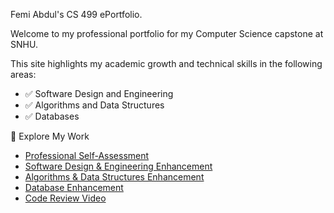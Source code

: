 Femi Abdul's CS 499 ePortfolio.

Welcome to my professional portfolio for my Computer Science capstone at SNHU.

This site highlights my academic growth and technical skills in the following areas:

- ✅ Software Design and Engineering
- ✅ Algorithms and Data Structures
- ✅ Databases

 🔗 Explore My Work

- [Professional Self-Assessment](self-assessment.md)
- [Software Design & Engineering Enhancement](https://github.com/FemiAbdul2002/CS-499/blob/main/Enhancement-1/Narrative/narrative.md)
- [Algorithms & Data Structures Enhancement](https://github.com/FemiAbdul2002/CS-499/blob/main/Enhancement-2/narrative.md)
- [Database Enhancement](https://github.com/FemiAbdul2002/CS-499/blob/main/Enhancement-3/narrative.md)
- [Code Review Video](https://youtu.be/azp1a260fQg)
